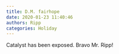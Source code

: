 ```yaml
---
title: D.M. fairhope
date: 2020-01-23 11:40:46
authors: Ripp
categories: Holiday
---
```


 Catalyst has been exposed.
Bravo Mr. Ripp!